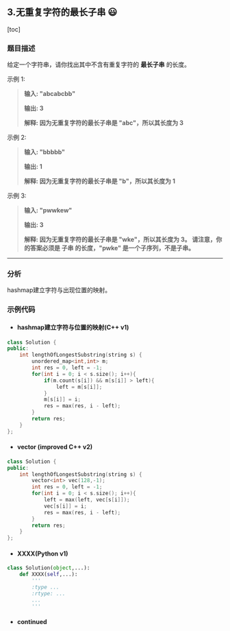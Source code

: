 ## 3.无重复字符的最长子串 :smiley:

[toc]

### 题目描述

给定一个字符串，请你找出其中不含有重复字符的 **最长子串** 的长度。 

示例 1:

> **输入: "abcabcbb"**
>
> **输出: 3**
>
> **解释: 因为无重复字符的最长子串是 "abc"，所以其长度为 3**

示例 2:

> **输入: "bbbbb"**
>
> **输出: 1**
>
> **解释: 因为无重复字符的最长子串是 "b"，所以其长度为 1**

示例 3:

> **输入: "pwwkew"**
>
> **输出: 3**
>
> **解释: 因为无重复字符的最长子串是 "wke"，所以其长度为 3。
>         请注意，你的答案必须是 子串 的长度，"pwke" 是一个子序列，不是子串。**

---

### 分析

hashmap建立字符与出现位置的映射。

### 示例代码

* #### hashmap建立字符与位置的映射(C++ v1)

```c++
class Solution {
public:
    int lengthOfLongestSubstring(string s) {
        unordered_map<int,int> m;
        int res = 0, left = -1;
        for(int i = 0; i < s.size(); i++){
            if(m.count(s[i]) && m[s[i]] > left){
                left = m[s[i]];
            }
            m[s[i]] = i;
            res = max(res, i - left);
        }
        return res;
    }
};
```

* #### vector (improved C++ v2)

```c++
class Solution {
public:
    int lengthOfLongestSubstring(string s) {
        vector<int> vec(128,-1);
        int res = 0, left = -1;
        for(int i = 0; i < s.size(); i++){
            left = max(left, vec[s[i]]);
            vec[s[i]] = i;
            res = max(res, i - left);
        }
        return res;
    }
};
```

* #### XXXX(Python v1)

```python
class Solution(object,...):
    def XXXX(self,...):
        '''
        :type ...
        :rtype: ...
        ...
        '''
```

* #### continued



[^footnote]: 快乐菜醒每一天!

